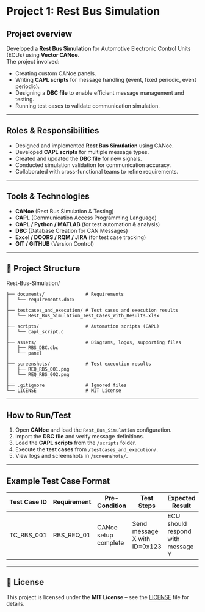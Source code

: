  #  Project 1: Rest Bus Simulation

##  Project overview
Developed a **Rest Bus Simulation** for Automotive Electronic Control Units (ECUs) using **Vector CANoe**.  
The project involved:
- Creating custom CANoe panels.
- Writing **CAPL scripts** for message handling (event, fixed periodic, event periodic).
- Designing a **DBC file** to enable efficient message management and testing.
- Running test cases to validate communication simulation.

---

##  Roles & Responsibilities
- Designed and implemented **Rest Bus Simulation** using CANoe.
- Developed **CAPL scripts** for multiple message types.
- Created and updated the **DBC file** for new signals.
- Conducted simulation validation for communication accuracy.
- Collaborated with cross-functional teams to refine requirements.

---

##  Tools & Technologies
- **CANoe** (Rest Bus Simulation & Testing)
- **CAPL** (Communication Access Programming Language)
- **CAPL / Python / MATLAB** (for test automation & analysis)
- **DBC** (Database Creation for CAN Messages)
- **Excel / DOORS / RQM / JIRA** (for test case tracking)
- **GIT / GITHUB** (Version Control)

---

## 📂 Project Structure

Rest-Bus-Simulation/
```
├── documents/               # Requirements
│   └── requirements.docx
│
├── testcases_and_execution/ # Test cases and execution results
│   └── Rest_Bus_Simulation_Test_Cases_With_Results.xlsx
│
├── scripts/                 # Automation scripts (CAPL)
│   └── capl_script.c
│
├── assets/                  # Diagrams, logos, supporting files
│   ├── RBS_DBC.dbc
│   └── panel
│
├── screenshots/             # Test execution results
│   ├── REQ_RBS_001.png
│   └── REQ_RBS_002.png
│
├── .gitignore               # Ignored files
└── LICENSE                  # MIT License
```
---

## How to Run/Test
1. Open **CANoe** and load the `Rest_Bus_Simulation` configuration.
2. Import the **DBC file** and verify message definitions.
3. Load the **CAPL scripts** from the `/scripts` folder.
4. Execute the **test cases** from `/testcases_and_execution/`.
5. View logs and screenshots in `/screenshots/`.

---

##  Example Test Case Format
| Test Case ID | Requirement | Pre-Condition | Test Steps | Expected Result | Status |
|--------------|-------------|---------------|------------|----------------|--------|
| TC_RBS_001   | RBS_REQ_01  | CANoe setup complete | Send message X with ID=0x123 | ECU should respond with message Y | Pass |

---


## 📜 License
This project is licensed under the **MIT License** – see the [LICENSE](LICENSE) file for details.









